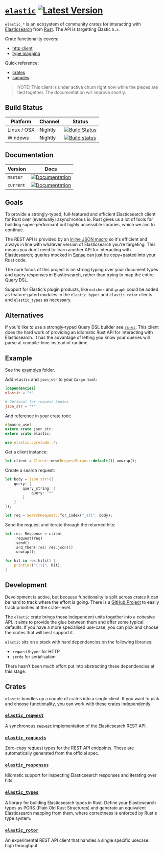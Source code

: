 # [`elastic`](https://docs.rs/elastic/*/elastic/) [![Latest Version](https://img.shields.io/crates/v/elastic.svg)](https://crates.io/crates/elastic)

`elastic_*` is an ecosystem of community crates for interacting with [Elasticsearch](https://github.com/elastic/elasticsearch) from [Rust](https://www.rust-lang.org).
The API is targetting Elastic `5.x`.

Crate functionality covers:

- [http client](#elastic_reqwest)
- [type mapping](#elastic_types)

Quick reference:

- [crates](#crates)
- [samples](https://github.com/elastic-rs/elastic/tree/master/examples)

> NOTE: This client is under active churn right now while the pieces are tied together.
The documentation will improve shortly.

## Build Status
Platform  | Channel | Status
------------- | ------------- | -------------
Linux / OSX  | Nightly | [![Build Status](https://travis-ci.org/elastic-rs/elastic.svg?branch=master)](https://travis-ci.org/elastic-rs/elastic)
Windows  | Nightly | [![Build status](https://ci.appveyor.com/api/projects/status/t71058ht2qp732eh?svg=true)](https://ci.appveyor.com/project/KodrAus/elastic)

## Documentation

Version  | Docs
------------- | -------------
`master`  | [![Documentation](https://img.shields.io/badge/docs-rustdoc-orange.svg)](https://elastic-rs.github.io/elastic/elastic/)
`current`  | [![Documentation](https://img.shields.io/badge/docs-rustdoc-orange.svg)](https://docs.rs/elastic/*/elastic/)

## Goals

To provide a strongly-typed, full-featured and efficient Elasticsearch client for Rust over (eventually) asynchronous io. Rust gives us a lot of tools for building super-performant but highly accessible libraries, which we aim to continue.

The REST API is provided by an [inline JSON macro](https://github.com/KodrAus/json_str) so it's efficient and always in line with whatever version of Elasticsearch you're targeting. This means you don't need to learn another API for interacting with Elasticsearch; queries mocked in [Sense](https://www.elastic.co/blog/found-sense-a-cool-json-aware-interface-to-elasticsearch) can just be copy+pasted into your Rust code.

The core focus of this project is on strong typing over your document types and query responses in Elasticsearch, rather than trying to map the entire Query DSL.

Support for Elastic's plugin products, like `watcher` and `graph` could be added as feature-gated modules in the `elastic_hyper` and `elastic_rotor` clients and `elastic_types` as necessary.

## Alternatives

If you'd like to use a strongly-typed Query DSL builder see [`rs-es`](https://github.com/benashford/rs-es). This client does the hard work of providing an idiomatic Rust API for interacting with Elasticsearch. It has the advantage of letting you know your queries will parse at compile-time instead of runtime.

## Example

See the [examples](https://github.com/elastic-rs/elastic/tree/master/examples) folder.

Add `elastic` and `json_str` to your `Cargo.toml`:

```toml
[dependencies]
elastic = "*"

# Optional for request bodies
json_str = "*"
```

And reference in your crate root:

```rust
#[macro_use]
extern crate json_str;
extern crate elastic;

use elastic::prelude::*;
```

Get a client instance:

```rust
let client = Client::new(RequestParams::default()).unwrap();
```

Create a search request:

```rust
let body = json_str!({
    query: {
        query_string: {
            query: "*"
        }
    }
});

let req = SearchRequest::for_index("_all", body);
```

Send the request and iterate through the returned hits:

```rust
let res: Response = client
    .request(req)
    .send()
    .and_then(|res| res.json())
    .unwrap();

for hit in res.hits() {
    println!("{:?}", hit);
}
```

## Development

Development is active, but because functionality is split across crates it can be hard to track where the effort is going.
There is a [GitHub Project](https://github.com/orgs/elastic-rs/projects/1) to easily track priorities at the crate-level.

The `elastic` crate brings these independent units together into a cohesive API. It aims to provide the glue between them and offer some typical defaults. If you have a more specialised use-case, you can pick and choose the crates that will best support it.

`elastic` sits on a stack with hard dependencies on the following libraries:

- `reqwest`/`hyper` for HTTP
- `serde` for serialisation

There hasn't been much effort put into abstracting these dependencies at this stage.

## Crates

`elastic` bundles up a couple of crates into a single client. If you want to pick and choose functionality, you can work with these crates independently.

### [`elastic_reqwest`](https://github.com/elastic-rs/elastic-hyper)

A synchronous [`reqwest`](https://github.com/seanmonstar/reqwest) implementation of the Elasticsearch REST API.

### [`elastic_requests`](https://github.com/elastic-rs/elastic-requests)

Zero-copy request types for the REST API endpoints. These are automatically generated from the official spec.

### [`elastic_responses`](https://github.com/stephanbuys/elastic-responses)

Idiomatic support for inspecting Elasticsearch responses and iterating over hits.

### [`elastic_types`](https://github.com/elastic-rs/elastic-types)

A library for building Elasticsearch types in Rust. Define your Elasticsearch types as PORS (Plain Old Rust Structures) and generate an equivalent Elasticsearch mapping from them, where correctness is enforced by Rust's type system.

### [`elastic_rotor`](https://github.com/elastic-rs/elastic-rotor)

An experimental REST API client that handles a single specific usecase: high throughput.
